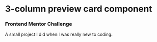 # 3-column preview card component

### Frontend Mentor Challenge

A small project I did when I was really new to coding.
